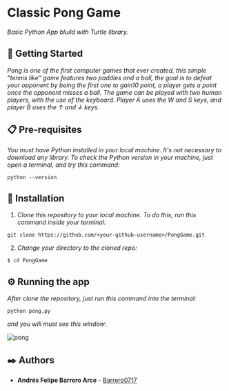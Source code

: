 # Classic Pong Game 
_Basic Python App bluild with Turtle library._

## 🚀 Getting Started  

_Pong is one of the first computer games that ever created, this simple "tennis like" game features two paddles and a ball, the goal is to defeat your opponent by being the first one to gain10 point, a player gets a point once the opponent misses a ball. The game can be played with two human players, with the use of the keyboard. Player A uses the W and S keys, and player B uses the ↑ and ↓ keys._

## 📋 Pre-requisites

_You must have Python installed in your local machine. It's not necessary to download any library. To check the Python version in your machine, just open a terminal, and try this command:_
```
python --version
```

## 🔧 Installation  

1. _Clone this repository to your local machine. To do this, run this command inside your terminal:_

```
git clone https://github.com/<your-github-username>/PongGame.git
```
2. _Change your directory to the cloned repo:_ 
```
$ cd PongGame
```

## ⚙️ Running the app 

_After clone the repository, just run this command into the terminal:_

```
python pong.py
```

_and you will must see this window:_

![pong](https://user-images.githubusercontent.com/66132335/226048359-f6ca6021-d8fd-473c-9223-87eeb93b2a8b.jpg)

## ✒️ Authors 

* **Andrés Felipe Barrero Arce** - [Barrero0717](https://github.com/barrero0717)
